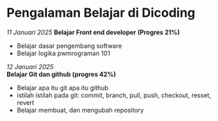 # Pengalaman Belajar di Dicoding

*11 Januari 2025*
**Belajar Front end developer (Progres 21%)**
* Belajar dasar pengembang software
* Belajar logika pwmrograman 101


*12 Januari 2025*  
**Belajar Git dan github (progres 42%)** 
* Belajar apa itu git apa itu github
* istilah istilah pada git: commit, branch, pull, push, checkout, resset, revert
* Belajar membuat, dan mengubah repository
